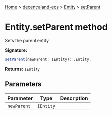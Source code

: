 [Home](./index) &gt; [decentraland-ecs](./decentraland-ecs.md) &gt; [Entity](./decentraland-ecs.entity.md) &gt; [setParent](./decentraland-ecs.entity.setparent.md)

# Entity.setParent method

Sets the parent entity

**Signature:**
```javascript
setParent(newParent: IEntity): IEntity;
```
**Returns:** `IEntity`

## Parameters

|  Parameter | Type | Description |
|  --- | --- | --- |
|  `newParent` | `IEntity` |  |

